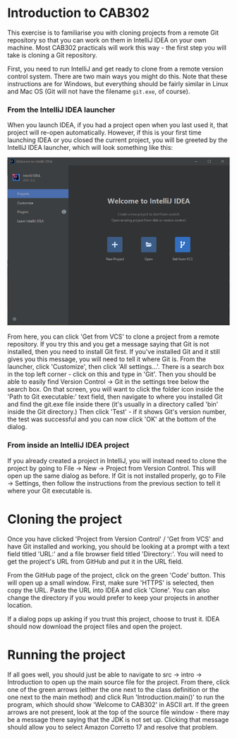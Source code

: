 # Introduction to CAB302

This exercise is to familiarise you with cloning projects from a remote Git repository so that you can work on them in IntelliJ IDEA on your own machine. Most CAB302 practicals will work this way - the first step you will take is cloning a Git repository.

First, you need to run IntelliJ and get ready to clone from a remote version control system. There are two main ways you might do this. Note that these instructions are for Windows, but everything should be fairly similar in Linux and Mac OS (Git will not have the filename `git.exe`, of course).

### From the IntelliJ IDEA launcher

When you launch IDEA, if you had a project open when you last used it, that project will re-open automatically. However, if this is your first time launching IDEA or you closed the current project, you will be greeted by the IntelliJ IDEA launcher, which will look something like this:

![IntelliJ IDEA launcher screenshot](intellij1.png)

From here, you can click 'Get from VCS' to clone a project from a remote repository. If you try this and you get a message saying that Git is not installed, then you need to install Git first. If you've installed Git and it still gives you this message, you will need to tell it where Git is. From the launcher, click 'Customize', then click 'All settings...'. There is a search box in the top left corner - click on this and type in 'Git'. Then you should be able to easily find Version Control -> Git in the settings tree below the search box. On that screen, you will want to click the folder icon inside the 'Path to Git executable:' text field, then navigate to where you installed Git and find the git.exe file inside there (it's usually in a directory called 'bin' inside the Git directory.) Then click 'Test' - if it shows Git's version number, the test was successful and you can now click 'OK' at the bottom of the dialog.

### From inside an IntelliJ IDEA project

If you already created a project in IntelliJ, you will instead need to clone the project by going to File -> New -> Project from Version Control. This will open up the same dialog as before. If Git is not installed properly, go to File -> Settings, then follow the instructions from the previous section to tell it where your Git executable is.

# Cloning the project

Once you have clicked 'Project from Version Control' / 'Get from VCS' and have Git installed and working, you should be looking at a prompt with a text field titled 'URL:' and a file browser field titled 'Directory:'. You will need to get the project's URL from GitHub and put it in the URL field.

From the GitHub page of the project, click on the green 'Code' button. This will open up a small window. First, make sure 'HTTPS' is selected, then copy the URL. Paste the URL into IDEA and click 'Clone'. You can also change the directory if you would prefer to keep your projects in another location.

If a dialog pops up asking if you trust this project, choose to trust it. IDEA should now download the project files and open the project.

# Running the project

If all goes well, you should just be able to navigate to src -> intro -> Introduction to open up the main source file for the project. From there, click one of the green arrows (either the one next to the class definition or the one next to the main method) and click Run 'Introduction.main()' to run the program, which should show 'Welcome to CAB302' in ASCII art. If the green arrows are not present, look at the top of the source file window - there may be a message there saying that the JDK is not set up. Clicking that message should allow you to select Amazon Corretto 17 and resolve that problem.
